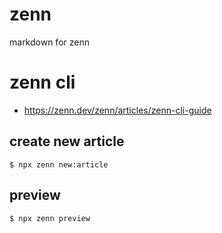 # zenn
markdown for zenn

# zenn cli

- https://zenn.dev/zenn/articles/zenn-cli-guide

## create new article

```
$ npx zenn new:article
```

## preview

```
$ npx zenn preview
```
